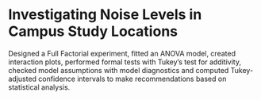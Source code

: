 # Investigating Noise Levels in Campus Study Locations

Designed a Full Factorial experiment, fitted an ANOVA model, created interaction plots, performed formal tests with Tukey’s test for additivity, checked model assumptions with model diagnostics and computed Tukey-adjusted confidence intervals to make recommendations based on statistical analysis.
